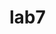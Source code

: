 # lab7
<html>
<head>
 <meta charset="utf-8">
 <script>
 var number1;
 var number2;
 number1 = window.prompt('ehnii toogoo oruulna uu')
 number2 = window.prompt('2 dohi toogoo oruulna uu')
document.writeln("<h3>2 toonii niilber="+number1+"+"+number2+"</h3>");
</script>
</head>
<body>
</body>
</html>
